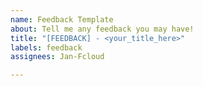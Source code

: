 ```yaml
---
name: Feedback Template
about: Tell me any feedback you may have!
title: "[FEEDBACK] - <your_title_here>"
labels: feedback
assignees: Jan-Fcloud

---
```



